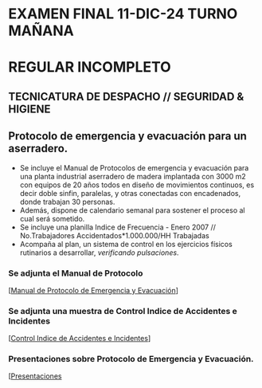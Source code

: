    # EXAMEN FINAL 11-DIC-24 TURNO MAÑANA
   # REGULAR INCOMPLETO
   ## TECNICATURA DE DESPACHO // SEGURIDAD & HIGIENE
   
   ## Protocolo de emergencia y evacuación para un aserradero.

   * Se incluye el Manual de Protocolos de emergencia y evacuación para una planta industrial aserradero de madera implantada con 3000 m2 con equipos de 20 años todos en diseño de movimientos continuos, es decir doble sinfin, paralelas, y otras conectadas con encadenados, donde trabajan 30 personas.
   * Además, dispone de calendario semanal para sostener el proceso al cual será sometido.
   * Se incluye una planilla Indice de Frecuencia - Enero 2007 // No.Trabajadores Accidentados*1.000.000/HH Trabajadas
   * Acompaña al plan, un sistema de control en los ejercicios físicos rutinarios a desarrollar, _verificando pulsaciones_.
   
   ### Se adjunta el Manual de Protocolo
   [[Manual de Protocolo de Emergencia y Evacuación](https://drive.google.com/file/d/1gn2VB09MmRQ0KUnsZIevKJG4GSWt5QjQ/view?usp=drive_link)]
   
   ### Se adjunta una muestra de Control Indice de Accidentes e Incidentes
   [[Control Indice de Accidentes e Incidentes](https://docs.google.com/spreadsheets/d/1z3vFOng5Zqx9bwb_2mysXDbhjpcrQDvt/edit?usp=drive_link&ouid=110393314961956307453&rtpof=true&sd=true)]
   
   ### Presentaciones sobre Protocolo de Emergencia y Evacuación.
   [[Presentaciones](https://docs.google.com/document/d/1eFLsCiFHlluZvj6KvEGymuSF2rBGwkiV/edit?usp=drive_link&ouid=110393314961956307453&rtpof=true&sd=true)
